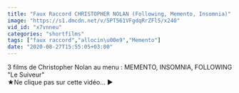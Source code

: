 ```yaml
---
title: "Faux Raccord CHRISTOPHER NOLAN (Following, Memento, Insomnia)"
image: "https://s1.dmcdn.net/v/SPT561VFgdqRrZFl5/x240"
vid_id: "x7vnneu"
categories: "shortfilms"
tags: ["faux raccord","allocin\u00e9","Memento"]
date: "2020-08-27T15:55:05+03:00"
---
```

3 films de Christopher Nolan au menu : MEMENTO, INSOMNIA, FOLLOWING &quot;Le Suiveur&quot;  <br>★Ne clique pas sur cette vidéo... ► 
